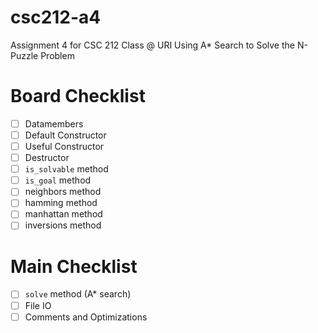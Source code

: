 # csc212-a4
Assignment 4 for CSC 212 Class @ URI
Using A* Search to Solve the N-Puzzle Problem

# Board Checklist
- [ ] Datamembers
- [ ] Default Constructor
- [ ] Useful Constructor
- [ ] Destructor 
- [ ] `is_solvable` method
- [ ] `is_goal` method
- [ ] neighbors method
- [ ] hamming method
- [ ] manhattan method
- [ ] inversions method

# Main Checklist 
- [ ] `solve` method (A* search)
- [ ] File IO
- [ ] Comments and Optimizations